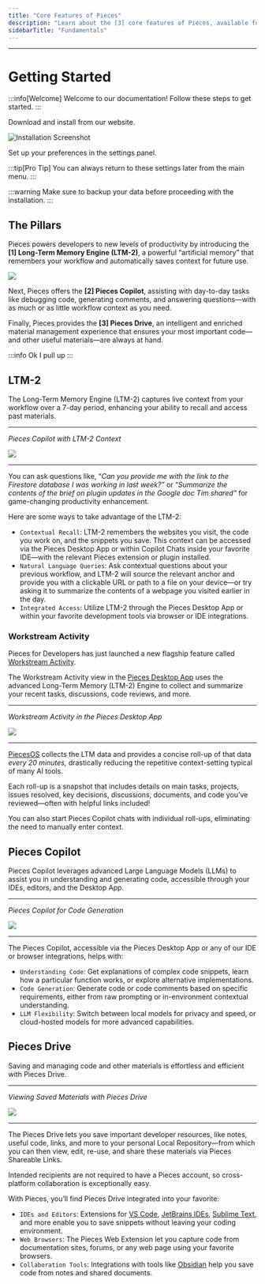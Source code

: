 ```yaml
---
title: "Core Features of Pieces"
description: "Learn about the [3] core features of Pieces, available for use within the Pieces for Developers Desktop App and any supported browser or IDE integration."
sidebarTitle: "Fundamentals"
---
```


---

# Getting Started

:::info[Welcome]
Welcome to our documentation! Follow these steps to get started.
:::

<Steps>
<Step number="1" title="Install the Application">
Download and install from our website.

![Installation Screenshot](https://example.com/install.png)
</Step>

<Step number="2" title="Configure Settings">
Set up your preferences in the settings panel.
</Step>
</Steps>

:::tip[Pro Tip]
You can always return to these settings later from the main menu.
:::

:::warning
Make sure to backup your data before proceeding with the installation.
:::

## The Pillars

Pieces powers developers to new levels of productivity by introducing the **[1] Long-Term Memory Engine (LTM-2)**, a powerful “artificial memory” that remembers your workflow and automatically saves context for future use.

![](https://storage.googleapis.com/hashnode_product_documentation_assets/meet_pieces_assets/meet_pieces/fundamentals/ltm-2-header.png)

Next, Pieces offers the **[2] Pieces Copilot**, assisting with day-to-day tasks like debugging code, generating comments, and answering questions—with as much or as little workflow context as you need.

Finally, Pieces provides the **[3] Pieces Drive**, an intelligent and enriched material management experience that ensures your most important code—and other useful materials—are always at hand.

:::info
Ok I pull up
:::
  
  ## LTM-2

The Long-Term Memory Engine (LTM-2) captures live context from your workflow over a 7-day period, enhancing your ability to recall and access past materials.

---

_Pieces Copilot with LTM-2 Context_

![](https://cdn.hashnode.com/res/hashnode/image/upload/v1734028488469/d128a760-7e91-4dbf-8cfc-e7fc257488b7.png?auto=compress,format&format=webp&q=75)

---

You can ask questions like, “_Can you provide me with the link to the Firestore database I was working in last week?”_ or “_Summarize the contents of the brief on plugin updates in the Google doc Tim shared”_ for game-changing productivity enhancement.

Here are some ways to take advantage of the LTM-2:

- `Contextual Recall`: LTM-2 remembers the websites you visit, the code you work on, and the snippets you save. This context can be accessed via the Pieces Desktop App or within Copilot Chats inside your favorite IDE—with the relevant Pieces extension or plugin installed.
- `Natural Language Queries`: Ask contextual questions about your previous workflow, and LTM-2 will source the relevant anchor and provide you with a clickable URL or path to a file on your device—or try asking it to summarize the contents of a webpage you visited earlier in the day.
- `Integrated Access`: Utilize LTM-2 through the Pieces Desktop App or within your favorite development tools via browser or IDE integrations.

### Workstream Activity

Pieces for Developers has just launched a new flagship feature called [Workstream Activity](https://docs.pieces.app/products/desktop/workstream-activity).

The Workstream Activity view in the [Pieces Desktop App](https://docs.pieces.app/products/desktop) uses the advanced Long-Term Memory (LTM-2) Engine to collect and summarize your recent tasks, discussions, code reviews, and more.

---

_Workstream Activity in the Pieces Desktop App_

![](https://storage.googleapis.com/hashnode_product_documentation_assets/desktop_app_assets/workstream_activity/new_workstream_activity_media/ltm_rollup_demo_screenshot.png)

---

[PiecesOS](https://docs.pieces.app/products/core-dependencies/pieces-os) collects the LTM data and provides a concise roll-up of that data _every 20 minutes,_ drastically reducing the repetitive context-setting typical of many AI tools.

Each roll-up is a snapshot that includes details on main tasks, projects, issues resolved, key decisions, discussions, documents, and code you’ve reviewed—often with helpful links included\!

You can also start Pieces Copilot chats with individual roll-ups, eliminating the need to manually enter context.

## Pieces Copilot

Pieces Copilot leverages advanced Large Language Models (LLMs) to assist you in understanding and generating code, accessible through your IDEs, editors, and the Desktop App.

---

_Pieces Copilot for Code Generation_

![](https://cdn.hashnode.com/res/hashnode/image/upload/v1734028533289/f37f7075-f2d2-4a99-b948-c23fd70e7257.png?auto=compress,format&format=webp&q=75)

---

The Pieces Copilot, accessible via the Pieces Desktop App or any of our IDE or browser integrations, helps with:

- `Understanding Code`: Get explanations of complex code snippets, learn how a particular function works, or explore alternative implementations.
- `Code Generation`: Generate code or code comments based on specific requirements, either from raw prompting or in-environment contextual understanding.
- `LLM Flexibility`: Switch between local models for privacy and speed, or cloud-hosted models for more advanced capabilities.

## Pieces Drive

Saving and managing code and other materials is effortless and efficient with Pieces Drive.

---

_Viewing Saved Materials with Pieces Drive_

![](https://cdn.hashnode.com/res/hashnode/image/upload/v1734026181487/e947ec50-4346-49f1-a967-62b218aafc47.png?auto=compress,format&format=webp&q=75)

---

The Pieces Drive lets you save important developer resources, like notes, useful code, links, and more to your personal Local Repository—from which you can then view, edit, re-use, and share these materials via Pieces Shareable Links.

Intended recipients are not required to have a Pieces account, so cross-platform collaboration is exceptionally easy.

With Pieces, you’ll find Pieces Drive integrated into your favorite:

- `IDEs and Editors`: Extensions for [VS Code](https://docs.pieces.app/products/extensions-plugins/visual-studio-code), [JetBrains IDEs](https://docs.pieces.app/products/extensions-plugins/jetbrains), [Sublime Text](https://docs.pieces.app/products/extensions-plugins/sublime), and more enable you to save snippets without leaving your coding environment.
- `Web Browsers`: The Pieces Web Extension let you capture code from documentation sites, forums, or any web page using your favorite browsers.
- `Collaboration Tools`: Integrations with tools like [Obsidian](https://docs.pieces.app/products/obsidian) help you save code from notes and shared documents.